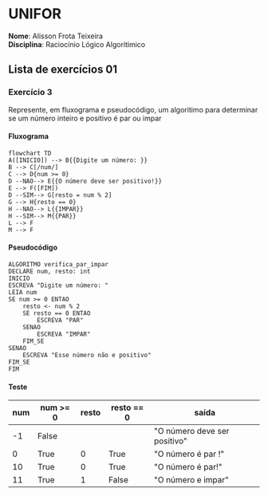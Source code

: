 # UNIFOR
**Nome**: Alisson Frota Teixeira <br>
**Disciplina**: Raciocínio Lógico Algorítimico

## Lista de exercícios 01

### Exercício 3
Represente, em fluxograma e pseudocódigo, um algoritimo para determinar se um número inteiro e positivo é par ou impar

#### Fluxograma

```mermaid
flowchart TD
A([INICIO]) --> B{{Digite um número: }} 
B --> C[/num/] 
C --> D{num >= 0}
D --NAO--> E{{O número deve ser positivo!}}
E --> F([FIM])
D --SIM--> G[resto = num % 2]
G --> H{resto == 0}
H --NAO--> L{{IMPAR}}
H --SIM--> M{{PAR}}
L --> F
M --> F
```
#### Pseudocódigo
```
ALGORITMO verifica_par_impar
DECLARE num, resto: int
INICIO
ESCREVA "Digite um número: "
LEIA num
SE num >= 0 ENTAO
	resto <- num % 2
	SE resto == 0 ENTAO
		ESCREVA "PAR"
	SENAO
		ESCREVA "IMPAR"
	FIM_SE
SENAO
	ESCREVA "Esse número não e positivo"
FIM_SE
FIM
```

#### Teste
| num | num >= 0 | resto | resto == 0 | saída |
| -- | -- | -- | -- | -- |
| -1 | False |  |  | "O número deve ser positivo" 
| 0 | True | 0 | True | "O número é par !" 
| 10 | True | 0 | True | "O número é par!" 
| 11 | True | 1 | False | "O número e impar" 





